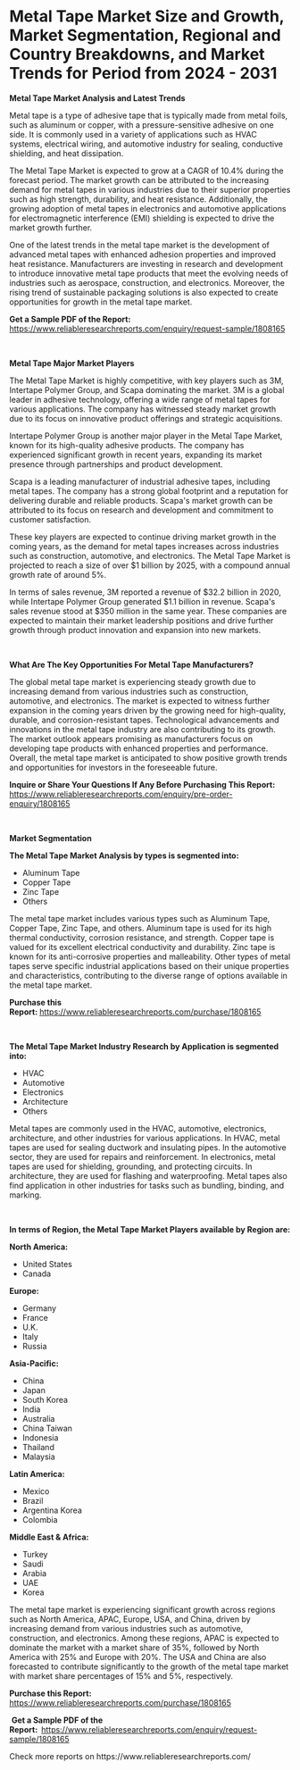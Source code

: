 <p><h1>Metal Tape Market Size and Growth, Market Segmentation, Regional and Country Breakdowns, and Market Trends for Period from 2024 -  2031</h1></p><p><strong>Metal Tape Market Analysis and Latest Trends</strong></p>
<p><p>Metal tape is a type of adhesive tape that is typically made from metal foils, such as aluminum or copper, with a pressure-sensitive adhesive on one side. It is commonly used in a variety of applications such as HVAC systems, electrical wiring, and automotive industry for sealing, conductive shielding, and heat dissipation.</p><p>The Metal Tape Market is expected to grow at a CAGR of 10.4% during the forecast period. The market growth can be attributed to the increasing demand for metal tapes in various industries due to their superior properties such as high strength, durability, and heat resistance. Additionally, the growing adoption of metal tapes in electronics and automotive applications for electromagnetic interference (EMI) shielding is expected to drive the market growth further.</p><p>One of the latest trends in the metal tape market is the development of advanced metal tapes with enhanced adhesion properties and improved heat resistance. Manufacturers are investing in research and development to introduce innovative metal tape products that meet the evolving needs of industries such as aerospace, construction, and electronics. Moreover, the rising trend of sustainable packaging solutions is also expected to create opportunities for growth in the metal tape market.</p></p>
<p><strong>Get a Sample PDF of the Report:&nbsp;</strong> <a href="https://www.reliableresearchreports.com/enquiry/request-sample/1808165">https://www.reliableresearchreports.com/enquiry/request-sample/1808165</a></p>
<p>&nbsp;</p>
<p><strong>Metal Tape Major Market Players</strong></p>
<p><p>The Metal Tape Market is highly competitive, with key players such as 3M, Intertape Polymer Group, and Scapa dominating the market. 3M is a global leader in adhesive technology, offering a wide range of metal tapes for various applications. The company has witnessed steady market growth due to its focus on innovative product offerings and strategic acquisitions.</p><p>Intertape Polymer Group is another major player in the Metal Tape Market, known for its high-quality adhesive products. The company has experienced significant growth in recent years, expanding its market presence through partnerships and product development.</p><p>Scapa is a leading manufacturer of industrial adhesive tapes, including metal tapes. The company has a strong global footprint and a reputation for delivering durable and reliable products. Scapa's market growth can be attributed to its focus on research and development and commitment to customer satisfaction.</p><p>These key players are expected to continue driving market growth in the coming years, as the demand for metal tapes increases across industries such as construction, automotive, and electronics. The Metal Tape Market is projected to reach a size of over $1 billion by 2025, with a compound annual growth rate of around 5%.</p><p>In terms of sales revenue, 3M reported a revenue of $32.2 billion in 2020, while Intertape Polymer Group generated $1.1 billion in revenue. Scapa's sales revenue stood at $350 million in the same year. These companies are expected to maintain their market leadership positions and drive further growth through product innovation and expansion into new markets.</p></p>
<p>&nbsp;</p>
<p><strong>What Are The Key Opportunities For Metal Tape Manufacturers?</strong></p>
<p><p>The global metal tape market is experiencing steady growth due to increasing demand from various industries such as construction, automotive, and electronics. The market is expected to witness further expansion in the coming years driven by the growing need for high-quality, durable, and corrosion-resistant tapes. Technological advancements and innovations in the metal tape industry are also contributing to its growth. The market outlook appears promising as manufacturers focus on developing tape products with enhanced properties and performance. Overall, the metal tape market is anticipated to show positive growth trends and opportunities for investors in the foreseeable future.</p></p>
<p><strong>Inquire or Share Your Questions If Any Before Purchasing This Report:</strong> <a href="https://www.reliableresearchreports.com/enquiry/pre-order-enquiry/1808165">https://www.reliableresearchreports.com/enquiry/pre-order-enquiry/1808165</a></p>
<p>&nbsp;</p>
<p><strong>Market Segmentation</strong></p>
<p><strong>The Metal Tape Market Analysis by types is segmented into:</strong></p>
<p><ul><li>Aluminum Tape</li><li>Copper Tape</li><li>Zinc Tape</li><li>Others</li></ul></p>
<p><p>The metal tape market includes various types such as Aluminum Tape, Copper Tape, Zinc Tape, and others. Aluminum tape is used for its high thermal conductivity, corrosion resistance, and strength. Copper tape is valued for its excellent electrical conductivity and durability. Zinc tape is known for its anti-corrosive properties and malleability. Other types of metal tapes serve specific industrial applications based on their unique properties and characteristics, contributing to the diverse range of options available in the metal tape market.</p></p>
<p><strong>Purchase this Report:&nbsp;</strong><a href="https://www.reliableresearchreports.com/purchase/1808165">https://www.reliableresearchreports.com/purchase/1808165</a></p>
<p>&nbsp;</p>
<p><strong>The Metal Tape Market Industry Research by Application is segmented into:</strong></p>
<p><ul><li>HVAC</li><li>Automotive</li><li>Electronics</li><li>Architecture</li><li>Others</li></ul></p>
<p><p>Metal tapes are commonly used in the HVAC, automotive, electronics, architecture, and other industries for various applications. In HVAC, metal tapes are used for sealing ductwork and insulating pipes. In the automotive sector, they are used for repairs and reinforcement. In electronics, metal tapes are used for shielding, grounding, and protecting circuits. In architecture, they are used for flashing and waterproofing. Metal tapes also find application in other industries for tasks such as bundling, binding, and marking.</p></p>
<p>&nbsp;</p>
<p><strong>In terms of Region, the Metal Tape Market Players available by Region are:</strong></p>
<p>
    <p> <strong> North America: </strong>
        <ul>
            <li>United States</li>
            <li>Canada</li>
        </ul>
        </p> 
    <p> <strong> Europe: </strong>
        <ul>
            <li>Germany</li>
            <li>France</li>
            <li>U.K.</li>
            <li>Italy</li>
            <li>Russia</li>
        </ul>
        </p> 
    <p> <strong> Asia-Pacific: </strong>
        <ul>
            <li>China</li>
            <li>Japan</li>
            <li>South Korea</li>
            <li>India</li>
            <li>Australia</li>
            <li>China Taiwan</li>
            <li>Indonesia</li>
            <li>Thailand</li>
            <li>Malaysia</li>
        </ul>
        </p> 
    <p> <strong> Latin America: </strong>
        <ul>
            <li>Mexico</li>
            <li>Brazil</li>
            <li>Argentina Korea</li>
            <li>Colombia</li>
        </ul>
        </p> 
    <p> <strong> Middle East & Africa: </strong>
        <ul>
            <li>Turkey</li>
            <li>Saudi</li>
            <li>Arabia</li>
            <li>UAE</li>
            <li>Korea</li>
        </ul>
    </p>
    </p>
<p><p>The metal tape market is experiencing significant growth across regions such as North America, APAC, Europe, USA, and China, driven by increasing demand from various industries such as automotive, construction, and electronics. Among these regions, APAC is expected to dominate the market with a market share of 35%, followed by North America with 25% and Europe with 20%. The USA and China are also forecasted to contribute significantly to the growth of the metal tape market with market share percentages of 15% and 5%, respectively.</p></p>
<p><strong>Purchase this Report: </strong><a href="https://www.reliableresearchreports.com/purchase/1808165">https://www.reliableresearchreports.com/purchase/1808165</a></p>
<p>&nbsp;<strong>Get a Sample PDF of the Report:&nbsp;&nbsp;</strong><a href="https://www.reliableresearchreports.com/enquiry/request-sample/1808165">https://www.reliableresearchreports.com/enquiry/request-sample/1808165</a></p>
<p><strong></strong></p>
<p>Check more reports on https://www.reliableresearchreports.com/</p>
